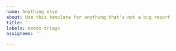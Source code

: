 ```yaml
---
name: Anything else
about: Use this template for anything that's not a bug report
title: ''
labels: needs-triage
assignees: ''

---
```



